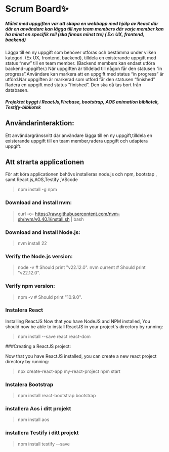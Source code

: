 # Scrum Board✨
##### Målet med uppgiften var att   skapa en webbapp med hjälp av  React där där en användare kan lägga till nya team members där varje member kan ha minst en specifik roll (ska finnas minst tre) ( Ex: UX, frontend, backend)
Lägga till en ny uppgift som behöver utföras och bestämma under vilken kategori. (Ex UX, frontend, backend), tilldela en existerande uppgift med status “new” till en team member. (Backend members kan endast utföra backend-uppgifter.) 
När uppgiften är tilldelad till någon får den statusen “in progress”.Användare kan markera att en uppgift med status “in progress” är utförd.När uppgiften är markerad som utförd får den statusen “finished”
Radera en uppgift med status “finished”. Den ska då tas bort från databasen.


##### Projektet byggt i  ReactJs,Firebase, bootstrap, AOS animation bibliotek, Testify-bibliotek

## Användarinteraktion:
Ett användargränssnitt där användare lägga till en ny uppgift,tilldela en existerande uppgift till en team member,radera uppgift och udaptera uppgift.

## Att strarta applicationen
För att köra applicationen behövs installeras node.js och npm, bootstap , samt React.js,AOS,Testify ,VScode 
>npm install -g npm
### Download and install nvm:
>curl -o- https://raw.githubusercontent.com/nvm-sh/nvm/v0.40.1/install.sh | bash
### Download and install Node.js:
>nvm install 22
### Verify the Node.js version:
>node -v # Should print "v22.12.0".
>nvm current # Should print "v22.12.0".
### Verify npm version:
>npm -v # Should print "10.9.0".
### Instalera React
Installing ReactJS 
Now that you have NodeJS and NPM installed, You should now be able to install ReactJS in your project's directory by running:

>npm install --save react react-dom

###Creating a ReactJS project:

Now that you have ReactJS installed, you can create a new react project directory by running:

>npx create-react-app my-react-project
>npm start

### Instalera Bootstrap
>npm install react-bootstrap bootstrap
### installera Aos i ditt projekt 

>npm install aos

### installera Testify i ditt projekt 

> npm install testify --save

